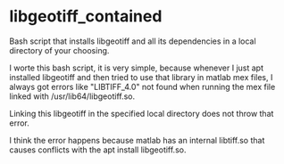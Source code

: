 # libgeotiff_contained
Bash script that installs libgeotiff and all its dependencies in a local directory of your choosing.

I worte this bash script, it is very simple, because whenever I just apt installed libgeotiff and then tried to use that library in matlab mex files, I always got errors like "LIBTIFF_4.0" not found when running the mex file linked with /usr/lib64/libgeotiff.so.

Linking this libgeotiff in the specified local directory does not throw that error.

I think the error happens because matlab has an internal libtiff.so that causes conflicts with the apt install libgeotiff.so.


